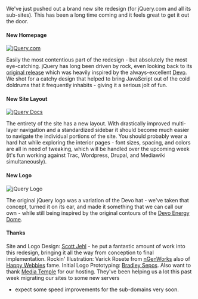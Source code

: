 We've just pushed out a brand new site redesign (for jQuery.com and all
its sub-sites). This has been a long time coming and it feels great to
get it out the door.

#### New Homepage

[![jQuery.com](http://blog.jquery.com/wp-content/uploads/2008/08/jquerycom.sm.png)](http://jquery.com/)

Easily the most contentious part of the redesign - but absolutely the
most eye-catching. jQuery has long been driven by rock, even looking
back to its [original
release](http://web.archive.org/web/20060203025710/http://jquery.com/)
which was heavily inspired by the always-excellent
[Devo](http://en.wikipedia.org/wiki/Devo). We shot for a catchy design
that helped to bring JavaScript out of the cold doldrums that it
frequently inhabits - giving it a serious jolt of fun.

#### New Site Layout

[![jQuery
Docs](http://blog.jquery.com/wp-content/uploads/2008/08/jquerydocs.sm.png)](http://docs.jquery.com/Traversing)

The entirety of the site has a new layout. With drastically improved
multi-layer navigation and a standardized sidebar it should become much
easier to navigate the individual portions of the site. You should
probably wear a hard hat while exploring the interior pages - font
sizes, spacing, and colors are all in need of tweaking, which will be
handled over the upcoming week (it's fun working against Trac,
Wordpress, Drupal, and Mediawiki simultaneously).

#### New Logo

![jQuery
Logo](http://blog.jquery.com/wp-content/uploads/2008/08/jquerylogo.png)

The original jQuery logo was a variation of the Devo hat - we've taken
that concept, turned it on its ear, and made it something that we can
call our own - while still being inspired by the original contours of
the [Devo Energy Dome](http://en.wikipedia.org/wiki/Energy_Dome).

#### Thanks

Site and Logo Design: [Scott Jehl](http://scottjehl.com/) - he put a
fantastic amount of work into this redesign, bringing it all the way
from conception to final implementation. Rockin' Illustration: Varick
Rosete from [nGenWorks](http://www.ngenworks.com/) also of [Happy
Webbies](http://www.happywebbies.com) fame. Initial Logo Prototyping:
[Bradley Sepos](http://bradleysepos.com/blog/). Also want to thank
[Media Temple](http://mediatemple.net/) for our hosting. They've been
helping us a lot this past week migrating our sites to some new servers
- expect some speed improvements for the sub-domains very soon.
